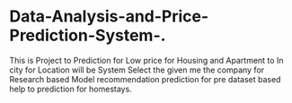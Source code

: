 # Data-Analysis-and-Price-Prediction-System-.
This is Project to Prediction for Low price for Housing and Apartment to In city for Location will be System Select the given me the company for Research based Model recommendation prediction for pre dataset based help to prediction for homestays. 
